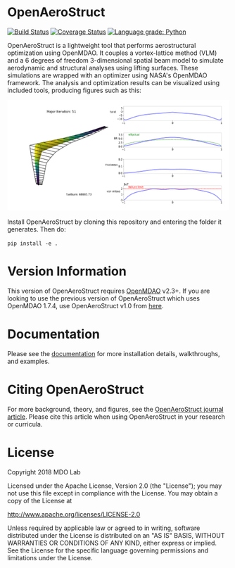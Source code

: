 OpenAeroStruct
==============

[![Build Status](https://travis-ci.org/mdolab/OpenAeroStruct.svg?branch=master)](https://travis-ci.org/mdolab/OpenAeroStruct)
[![Coverage Status](https://coveralls.io/repos/github/mdolab/OpenAeroStruct/badge.svg?branch=master)](https://coveralls.io/github/mdolab/OpenAeroStruct?branch=master)
[![Language grade: Python](https://img.shields.io/lgtm/grade/python/g/mdolab/OpenAeroStruct.svg?logo=lgtm&logoWidth=18)](https://lgtm.com/projects/g/mdolab/OpenAeroStruct/context:python)

OpenAeroStruct is a lightweight tool that performs aerostructural optimization using OpenMDAO.
It couples a vortex-lattice method (VLM) and a 6 degrees of freedom 3-dimensional spatial beam model to simulate aerodynamic and structural analyses using lifting surfaces.
These simulations are wrapped with an optimizer using NASA's OpenMDAO framework.
The analysis and optimization results can be visualized using included tools, producing figures such as this:

![Example](openaerostruct/docs/example.png)

Install OpenAeroStruct by cloning this repository and entering the folder it generates.
Then do:

`pip install -e .`

Version Information
===================
This version of OpenAeroStruct requires [OpenMDAO](https://github.com/OpenMDAO/openmdao) v2.3+.
If you are looking to use the previous version of OpenAeroStruct which uses OpenMDAO 1.7.4, use OpenAeroStruct v1.0 from [here](https://github.com/mdolab/OpenAeroStruct/releases).

Documentation
=============

Please see the [documentation](https://mdolab.github.io/OpenAeroStruct/) for more installation details, walkthroughs, and examples.

Citing OpenAeroStruct
=====================

For more background, theory, and figures, see the [OpenAeroStruct journal article](http://mdolab.engin.umich.edu/sites/default/files/OAS_SMO_preprint_0.pdf).
Please cite this article when using OpenAeroStruct in your research or curricula.

License
=======
Copyright 2018 MDO Lab

Licensed under the Apache License, Version 2.0 (the "License");
you may not use this file except in compliance with the License.
You may obtain a copy of the License at

   http://www.apache.org/licenses/LICENSE-2.0

Unless required by applicable law or agreed to in writing, software
distributed under the License is distributed on an "AS IS" BASIS,
WITHOUT WARRANTIES OR CONDITIONS OF ANY KIND, either express or implied.
See the License for the specific language governing permissions and
limitations under the License.
